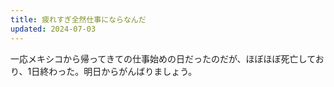 ```yaml
---
title: 疲れすぎ全然仕事にならなんだ
updated: 2024-07-03
---
```


一応メキシコから帰ってきての仕事始めの日だったのだが、ほぼほぼ死亡しており、1日終わった。明日からがんばりましょう。
